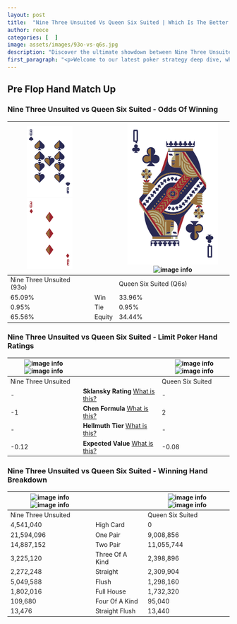 ```yaml
---
layout: post
title:  "Nine Three Unsuited Vs Queen Six Suited | Which Is The Better Hand In Poker? A Complete Guide"
author: reece
categories: [  ]
image: assets/images/93o-vs-q6s.jpg
description: "Discover the ultimate showdown between Nine Three Unsuited and Queen Six Suited in poker! Uncover the odds, strategies, and scenarios where one hand triumphs over the other. Get ready to up your poker game with this thrilling analysis."
first_paragraph: "<p>Welcome to our latest poker strategy deep dive, where we're pitting two distinct hands against each other in a high-stakes showdown: Nine Three Unsuited vs Queen Six Suited.</p><p>In the dynamic world of poker, every decision counts, and knowing which hand holds the upper hand is key to your success at the table.</p><p>In this article, we'll dissect these two hands, explore the scenarios where one dominates the other, and equip you with the knowledge to make strategic choices that can tip the odds in your favor.</p><p>Get ready to unravel the intriguing dynamics of these poker hands and elevate your game to new heights.</p>"
---
```




[comment]: # (sp0)

## Pre Flop Hand Match Up

<div class="table hand-ratings" markdown="1"> 



### Nine Three Unsuited vs Queen Six Suited - Odds Of Winning


    
| ![image info](assets/images/hand1/9.png) ![image info](assets/images/hand1/3o.png) |  | ![image info](assets/images/hand2/q.png) ![image info](assets/images/hand2/6s.png) |
| -------- | -------- | -------- |
| Nine Three Unsuited (93o) |  | Queen Six Suited (Q6s) |
| 65.09% | Win | 33.96% |
| 0.95% | Tie | 0.95% |
| 65.56% | Equity | 34.44% |




[comment]: # (sp1)



### Nine Three Unsuited vs Queen Six Suited - Limit Poker Hand Ratings


    
| ![image info](https://www.riverpairs.com/assets/images/hand1/9.png) ![image info](https://www.riverpairs.com/assets/images/hand1/3o.png) |  | ![image info](https://www.riverpairs.com/assets/images/hand2/q.png) ![image info](https://www.riverpairs.com/assets/images/hand2/6s.png) |
| -------- | -------- | -------- |
| Nine Three Unsuited |  | Queen Six Suited |
| - | **Sklansky Rating** [What is this?](/sklansky-rating-explained) | - |
| -1 | **Chen Formula** [What is this?](/chen-formula-explained) | 2 |
| - | **Hellmuth Tier** [What is this?](/Hellmuth-tier-explained) | - |
| -0.12 | **Expected Value** [What is this?](/expected-value-explained) | -0.08 |




[comment]: # (sp2)



### Nine Three Unsuited vs Queen Six Suited - Winning Hand Breakdown


    
| ![image info](https://www.riverpairs.com/assets/images/hand1/9.png) ![image info](https://www.riverpairs.com/assets/images/hand1/3o.png) |  | ![image info](https://www.riverpairs.com/assets/images/hand2/q.png) ![image info](https://www.riverpairs.com/assets/images/hand2/6s.png) |
| -------- | -------- | -------- |
| Nine Three Unsuited |  | Queen Six Suited |
| 4,541,040 | High Card | 0 |
| 21,594,096 | One Pair | 9,008,856 |
| 14,887,152 | Two Pair | 11,055,744 |
| 3,225,120 | Three Of A Kind | 2,398,896 |
| 2,272,248 | Straight | 2,309,904 |
| 5,049,588 | Flush | 1,298,160 |
| 1,802,016 | Full House | 1,732,320 |
| 109,680 | Four Of A Kind | 95,040 |
| 13,476 | Straight Flush | 13,440 |




[comment]: # (sp3)



</div>

[comment]: # (sp4)



[comment]: # (sp5)

